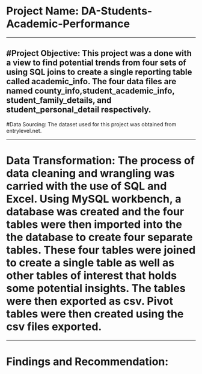 # Project Name: DA-Students-Academic-Performance
----
#Project Objective: This project  was a done with a view to find potential trends from four sets of  using SQL joins to create a single reporting table called academic_info. The four data files are named county_info,student_academic_info,
student_family_details, and student_personal_detail respectively.
----

#Data Sourcing: The dataset used for this project was obtained from entrylevel.net. 

----
# Data Transformation: The process of data cleaning and wrangling was carried with the use of SQL and Excel. Using MySQL workbench, a database was created and the four tables were then imported into the the database to create four separate tables. These four tables were joined to create a single table as well as other tables of interest that holds some potential insights. The tables were then exported as csv. Pivot tables were then created using the csv files exported.
----

# Findings and Recommendation:



